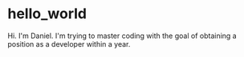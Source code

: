 # hello_world

Hi. I'm Daniel. I'm trying to master coding
with the goal of obtaining a position as a
developer within a year.
